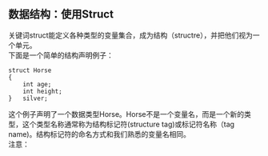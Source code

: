 ## 数据结构：使用Struct
关键词struct能定义各种类型的变量集合，成为结构（structre），并把他们视为一个单元。<br>
下面是一个简单的结构声明例子：
``` 
struct Horse
{
    int age;
    int height;
}   silver;
```
这个例子声明了一个数据类型Horse。Horse不是一个变量名，而是一个新的类型，这个类型名称通常称为结构标记符(structure tag)或标记符名称（tag name)。结构标记符的命名方式和我们熟悉的变量名相同。<br>
注意：

